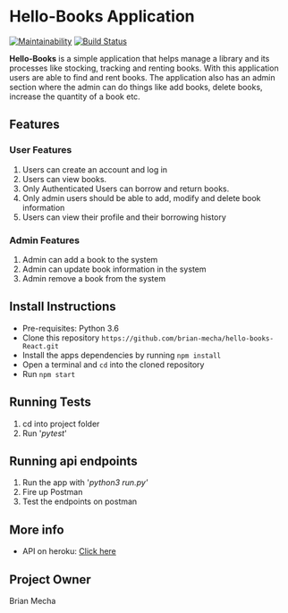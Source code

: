 # Hello-Books Application 
[![Maintainability](https://api.codeclimate.com/v1/badges/200f6d1d09462d91c597/maintainability)](https://codeclimate.com/github/brian-mecha/hello-books-React/maintainability)
[![Build Status](https://travis-ci.org/brian-mecha/hello-books-React.svg?branch=develop)](https://travis-ci.org/brian-mecha/hello-books-React)

**Hello-Books** is a simple application that helps manage a library and its processes like stocking, tracking and renting books. With this application users are able to find and rent books. The application also has an admin section where the admin can do things like add books, delete books, increase the quantity of a book etc.

## Features
### User Features
1. Users can create an account and log in
2. Users can view books.
3. Only Authenticated Users can borrow and return books.
4. Only admin users should be able to add, modify and delete book information 
5. Users can view their profile and their borrowing history
### Admin Features
1. Admin can add a book to the system
2. Admin can update book information in the system
3. Admin remove a book from the system

## Install Instructions
 - Pre-requisites: Python 3.6
 - Clone this repository `https://github.com/brian-mecha/hello-books-React.git`
 - Install the apps dependencies by running `npm install`
 - Open a terminal and `cd` into the cloned repository
 - Run `npm start`
 
## Running Tests
1. cd into project folder
2. Run '*pytest*'

## Running api endpoints
1. Run the app with '*python3 run.py'*
2. Fire up Postman
3. Test the endpoints on postman

## More info
 - API on heroku: [Click here](https://hello-books-cp4.herokuapp.com/)

## Project Owner
Brian Mecha
